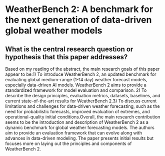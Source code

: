 # WeatherBench 2: A benchmark for the next generation of data-driven   global weather models

## What is the central research question or hypothesis that this paper addresses?

Based on my reading of the abstract, the main research goals of this paper appear to be:1) To introduce WeatherBench 2, an updated benchmark for evaluating global medium-range (1-14 day) weather forecast models, especially data-driven AI models. WeatherBench 2 aims to provide a standardized framework for model evaluation and comparison. 2) To describe the design principles, evaluation metrics, datasets, baselines, and current state-of-the-art results for WeatherBench 2.3) To discuss current limitations and challenges for data-driven weather forecasting, such as the need for probabilistic forecasts, improved evaluation of extremes, and operational-quality initial conditions.Overall, the main research contribution seems to be the introduction and description of WeatherBench 2 as a dynamic benchmark for global weather forecasting models. The authors aim to provide an evaluation framework that can evolve along with advances in data-driven modeling. The paper presents initial results but focuses more on laying out the principles and components of WeatherBench 2.
